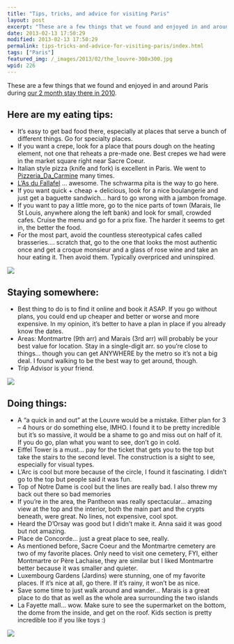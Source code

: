 ```yaml
---
title: "Tips, tricks, and advice for visiting Paris"
layout: post
excerpt: "These are a few things that we found and enjoyed in and around Paris during our 2 month stay there in 2010."
date: 2013-02-13 17:50:29
modified: 2013-02-13 17:50:29
permalink: tips-tricks-and-advice-for-visiting-paris/index.html
tags: ["Paris"]
featured_img: /_images/2013/02/the_louvre-300x300.jpg
wpid: 226
---
```



These are a few things that we found and enjoyed in and around Paris during [our 2 month stay there in 2010](/tag/paris).

Here are my eating tips:
------------------------

- It’s easy to get bad food there, especially at places that serve a bunch of different things. Go for specialty places.
- If you want a crepe, look for a place that pours dough on the heating element, not one that reheats a pre-made one. Best crepes we had were in the market square right near Sacre Coeur.
- Italian style pizza (knife and fork) is excellent in Paris. We went to [Pizzeria_Da_Carmine](http://www.tripadvisor.com/Restaurant_Review-g187147-d793740-Reviews-Pizzeria_Da_Carmine-Paris_Ile_de_France.html) many times.
- [L’As du Fallafel](http://www.tripadvisor.com/Restaurant_Review-g187147-d718129-Reviews-L_As_du_Fallafel-Paris_Ile_de_France.html) ... awesome. The schwarma pita is the way to go here.
- If you want quick + cheap + delicious, look for a nice boulangerie and just get a baguette sandwich… hard to go wrong with a jambon fromage.
- If you want to pay a little more, go to the nice parts of town (Marais, Ile St Louis, anywhere along the left bank) and look for small, crowded cafes. Cruise the menu and go for a prix fixe. The harder it seems to get in, the better the food.
- For the most part, avoid the countless stereotypical cafes called brasseries…. scratch that, go to the one that looks the most authentic once and get a croque monsieur and a glass of rose wine and take an hour eating it. Then avoid them. Typically overpriced and uninspired.

![](/_images/2013/02/IMG_1411.jpg)

Staying somewhere:
------------------

- Best thing to do is to find it online and book it ASAP. If you go without plans, you could end up cheaper and better or worse and more expensive. In my opinion, it’s better to have a plan in place if you already know the dates.
- Areas: Montmartre (9th arr) and Marais (3rd arr) will probably be your best value for location. Stay in a single-digit arr. so you’re close to things… though you can get ANYWHERE by the metro so it’s not a big deal. I found walking to be the best way to get around, though.
- Trip Advisor is your friend.

![](/_images/2010/08/paris_apartment_view.jpg)

Doing things:
-------------

- A “a quick in and out” at the Louvre would be a mistake. Either plan for 3 – 4 hours or do something else, IMHO. I found it to be pretty incredible but it’s so massive, it would be a shame to go and miss out on half of it. If you do go, plan what you want to see, don’t go in cold.
- Eiffel Tower is a must… pay for the ticket that gets you to the top but take the stairs to the second level. The construction is a sight to see, especially for visual types.
- L’Arc is cool but more because of the circle, I found it fascinating. I didn’t go to the top but people said it was fun.
- Top of Notre Dame is cool but the lines are really bad. I also threw my back out there so bad memories
- If you’re in the area, the Pantheon was really spectacular… amazing view at the top and the interior, both the main part and the crypts beneath, were great. No lines, not expensive, cool spot.
- Heard the D’Orsay was good but I didn’t make it. Anna said it was good but not amazing.
- Place de Concorde… just a great place to see, really.
- As mentioned before, Sacre Coeur and the Montmartre cemetery are two of my favorite places. Only need to visit one cemetery, FYI, either Montmartre or Père Lachaise, they are similar but I liked Montmartre better because it was smaller and quieter.
- Luxembourg Gardens (Jardins) were stunning, one of my favorite places. If it’s nice at all, go there. If it’s rainy, it won’t be as nice.
- Save some time to just walk around and wander… Marais is a great place to do that as well as the whole area surrounding the two islands
- La Fayette mall… wow. Make sure to see the supermarket on the bottom, the dome from the inside, and get on the roof. Kids section is pretty incredible too if you like toys :)

![](/_images/2013/02/the_louvre.jpg)
